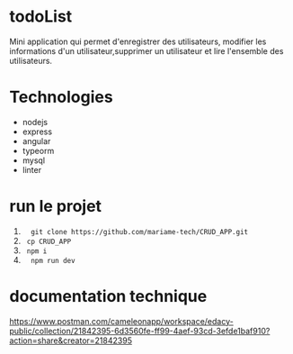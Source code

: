 # todoList
Mini application qui permet d'enregistrer des utilisateurs, modifier les informations d'un utilisateur,supprimer un utilisateur et lire l'ensemble des utilisateurs.
# Technologies 
- nodejs
- express
- angular
- typeorm
- mysql 
- linter 

# run le projet
 
1.  `  git clone https://github.com/mariame-tech/CRUD_APP.git`
2.  `  cp CRUD_APP `
3.  `  npm i  `
4.  `   npm run dev   `

# documentation technique 

https://www.postman.com/cameleonapp/workspace/edacy-public/collection/21842395-6d3560fe-ff99-4aef-93cd-3efde1baf910?action=share&creator=21842395 
